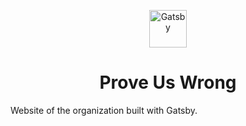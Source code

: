 <p align="center">
  <a href="https://www.gatsbyjs.com">
    <img alt="Gatsby" src="https://user-images.githubusercontent.com/3106907/152518919-4cd09bca-3839-4c8f-8f02-697e9d189cfa.jpg" width="60" />
  </a>
</p>
<h1 align="center">
  Prove Us Wrong
</h1>

Website of the organization built with Gatsby.
